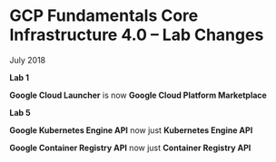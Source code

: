 # **GCP Fundamentals Core Infrastructure 4.0 – Lab Changes** 

July 2018

**Lab 1**

**Google Cloud Launcher** is now **Google Cloud Platform Marketplace** 

**Lab 5**

**Google Kubernetes Engine API** now just **Kubernetes Engine API** 

**Google Container Registry API** now just **Container Registry API** 
